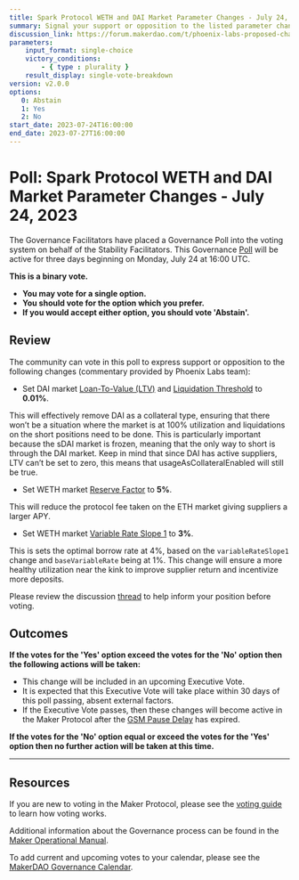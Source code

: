 ```yaml
---
title: Spark Protocol WETH and DAI Market Parameter Changes - July 24, 2023
summary: Signal your support or opposition to the listed parameter changes for the Spark Protocol lending markets.
discussion_link: https://forum.makerdao.com/t/phoenix-labs-proposed-changes-for-spark/21422
parameters:
    input_format: single-choice
    victory_conditions:
        - { type : plurality }
    result_display: single-vote-breakdown
version: v2.0.0
options:
   0: Abstain
   1: Yes
   2: No
start_date: 2023-07-24T16:00:00
end_date: 2023-07-27T16:00:00
---
```

# Poll: Spark Protocol WETH and DAI Market Parameter Changes - July 24, 2023

The Governance Facilitators have placed a Governance Poll into the voting system on behalf of the Stability Facilitators. This Governance [Poll](https://manual.makerdao.com/governance/governance-cycle/weekly-governance-cycle#weekly-governance-cycle-definitions-mip16c1) will be active for three days beginning on Monday, July 24 at 16:00 UTC.

**This is a binary vote.**
- **You may vote for a single option.**
- **You should vote for the option which you prefer.**
- **If you would accept either option, you should vote 'Abstain'.**

## Review

The community can vote in this poll to express support or opposition to the following changes (commentary provided by Phoenix Labs team):
* Set DAI market [Loan-To-Value (LTV)](https://docs.aave.com/risk/asset-risk/risk-parameters#loan-to-value) and [Liquidation Threshold](https://docs.aave.com/risk/asset-risk/risk-parameters#liquidation-threshold) to **0.01%**. 

This will effectively remove DAI as a collateral type, ensuring that there won’t be a situation where the market is at 100% utilization and liquidations on the short positions need to be done. This is particularly important because the sDAI market is frozen, meaning that the only way to short is through the DAI market. Keep in mind that since DAI has active suppliers, LTV can’t be set to zero, this means that usageAsCollateralEnabled will still be true.

* Set WETH market [Reserve Factor](https://docs.aave.com/risk/asset-risk/risk-parameters#reserve-factor_) to **5%**.

This will reduce the protocol fee taken on the ETH market giving suppliers a larger APY.

* Set WETH market [Variable Rate Slope 1](https://docs.aave.com/risk/liquidity-risk/borrow-interest-rate#variable-interest-rate-model-parameters) to **3%**.

This is sets the optimal borrow rate at 4%, based on the `variableRateSlope1` change and `baseVariableRate` being at 1%. This change will ensure a more healthy utilization near the kink to improve supplier return and incentivize more deposits.

Please review the discussion [thread](https://forum.makerdao.com/t/phoenix-labs-proposed-changes-for-spark/21422) to help inform your position before voting.

## Outcomes

**If the votes for the 'Yes' option exceed the votes for the 'No' option then the following actions will be taken:**
* This change will be included in an upcoming Executive Vote.
* It is expected that this Executive Vote will take place within 30 days of this poll passing, absent external factors.
* If the Executive Vote passes, then these changes will become active in the Maker Protocol after the [GSM Pause Delay](https://manual.makerdao.com/parameter-index/core/param-gsm-pause-delay) has expired.

**If the votes for the 'No' option equal or exceed the votes for the 'Yes' option then no further action will be taken at this time.**

---

## Resources

If you are new to voting in the Maker Protocol, please see the [voting guide](https://manual.makerdao.com/governance/voting-in-makerdao/on-chain-governance) to learn how voting works.

Additional information about the Governance process can be found in the [Maker Operational Manual](https://manual.makerdao.com).

To add current and upcoming votes to your calendar, please see the [MakerDAO Governance Calendar](https://manual.makerdao.com/makerdao/calendars/governance-calendar).
